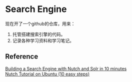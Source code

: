 Search Engine
============

现在开了一个github的仓库，用来：  
1. 托管搭建搜索引擎的代码。  
2. 记录各种学习资料和学习笔记。  


## Reference
[Building a Search Engine with Nutch and Solr in 10 minutes](http://www.building-blocks.com/thinking/building-a-search-engine-with-nutch-and-solr-in-10-minutes/)  
[Nutch Tutorial on Ubuntu (10 easy steps)](https://sites.google.com/site/profileswapnilkulkarni/tech-talk/nutchtutorialonubuntu10easysteps)
